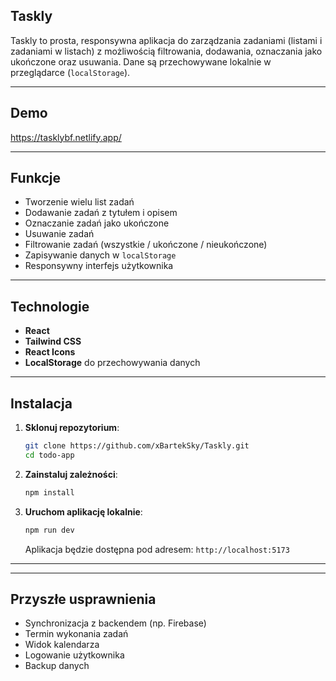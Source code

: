 ## Taskly

Taskly to prosta, responsywna aplikacja do zarządzania zadaniami (listami i zadaniami w listach) z możliwością filtrowania, dodawania, oznaczania jako ukończone oraz usuwania. Dane są przechowywane lokalnie w przeglądarce (`localStorage`).

---

## Demo
https://tasklybf.netlify.app/

---

## Funkcje

- Tworzenie wielu list zadań
- Dodawanie zadań z tytułem i opisem
- Oznaczanie zadań jako ukończone
- Usuwanie zadań
- Filtrowanie zadań (wszystkie / ukończone / nieukończone)
- Zapisywanie danych w `localStorage`
- Responsywny interfejs użytkownika

---

## Technologie

- **React**
- **Tailwind CSS**
- **React Icons**
- **LocalStorage** do przechowywania danych

---

## Instalacja

1. **Sklonuj repozytorium**:

   ```bash
   git clone https://github.com/xBartekSky/Taskly.git
   cd todo-app
   ```

2. **Zainstaluj zależności**:

   ```bash
   npm install
   ```

3. **Uruchom aplikację lokalnie**:

   ```bash
   npm run dev
   ```

   Aplikacja będzie dostępna pod adresem: `http://localhost:5173`

---

---

## Przyszłe usprawnienia

- Synchronizacja z backendem (np. Firebase)
- Termin wykonania zadań
- Widok kalendarza
- Logowanie użytkownika
- Backup danych
